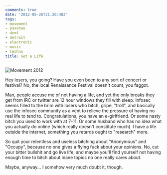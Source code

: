 ```yaml
---
comments: true
date: "2012-05-26T21:26:48Z"
tags:
- movement
- paxahau
- demf
- detroit
- electronic
- music
- techno
title: Get a Life
---
```


![Movement 2012](/img/2012/Day2.jpg)

Hey losers, you going? Have you even been to any sort of concert or festival?
No, the local Renaissance Festival doesn't count, you faggot.

Man, people accuse me of not having a life, and yet the only breaks they get
from IRC or twitter are 12 hour windows they fill with sleep. Infosec seems
filled to the brim with losers who bitch, gripe, "troll", and basically use the
infosec community as a vent to relieve the pressure of having no real life to
tend to. Congratulations, you have an e-girlfriend. Or some nasty bitch you used
to work with at 7-11. Or some husband who has no idea what you actually do
online (which really doesn't constitute much). I have a life outside the
internet, something you retards ought to "research" more.

So quit your relentless and useless bitching about "Anonymous" and "Occupy",
because no one gives a flying fuck about your opinions. No, cut your bitter
bullshit and go live life, and maybe you'll find yourself not having enough time
to bitch about inane topics no one really cares about.

Maybe, anyway... I somehow very much doubt it, though.
